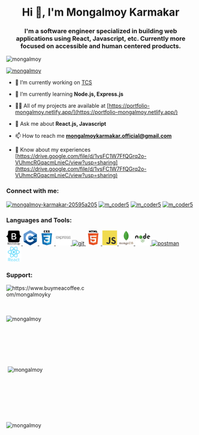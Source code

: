 <h1 align="center">Hi 👋, I'm Mongalmoy Karmakar</h1>
<h3 align="center">I'm a software engineer specialized in building web applications using React, Javascript, etc. Currently more focused on accessible and human centered products.</h3>

<p align="left"> <img src="https://komarev.com/ghpvc/?username=mongalmoy&label=Profile%20views&color=0e75b6&style=flat" alt="mongalmoy" /> </p>

<p align="left"> <a href="https://github.com/ryo-ma/github-profile-trophy"><img src="https://github-profile-trophy.vercel.app/?username=mongalmoy" alt="mongalmoy" /></a> </p>

- 🔭 I’m currently working on [TCS](https://www.tcs.com/)

- 🌱 I’m currently learning **Node.js, Express.js**

- 👨‍💻 All of my projects are available at [https://portfolio-mongalmoy.netlify.app/](https://portfolio-mongalmoy.netlify.app/)

- 💬 Ask me about **React.js, Javascript**

- 📫 How to reach me **mongalmoykarmakar.official@gmail.com**

- 📄 Know about my experiences [https://drive.google.com/file/d/1vsFC1W7FfQGrq2o-VUhmcRGqacmLnieC/view?usp=sharing](https://drive.google.com/file/d/1vsFC1W7FfQGrq2o-VUhmcRGqacmLnieC/view?usp=sharing)

<h3 align="left">Connect with me:</h3>
<p align="left">
<a href="https://linkedin.com/in/mongalmoy-karmakar-20595a205" target="blank"><img align="center" src="https://raw.githubusercontent.com/rahuldkjain/github-profile-readme-generator/master/src/images/icons/Social/linked-in-alt.svg" alt="mongalmoy-karmakar-20595a205" height="30" width="40" /></a>
<a href="https://www.codechef.com/users/m_coder5" target="blank"><img align="center" src="https://cdn.jsdelivr.net/npm/simple-icons@3.1.0/icons/codechef.svg" alt="m_coder5" height="30" width="40" /></a>
<a href="https://www.hackerrank.com/m_coder5" target="blank"><img align="center" src="https://raw.githubusercontent.com/rahuldkjain/github-profile-readme-generator/master/src/images/icons/Social/hackerrank.svg" alt="m_coder5" height="30" width="40" /></a>
<a href="https://www.leetcode.com/m_coder5" target="blank"><img align="center" src="https://raw.githubusercontent.com/rahuldkjain/github-profile-readme-generator/master/src/images/icons/Social/leet-code.svg" alt="m_coder5" height="30" width="40" /></a>
</p>

<h3 align="left">Languages and Tools:</h3>
<p align="left"> <a href="https://getbootstrap.com" target="_blank" rel="noreferrer"> <img src="https://raw.githubusercontent.com/devicons/devicon/master/icons/bootstrap/bootstrap-plain-wordmark.svg" alt="bootstrap" width="40" height="40"/> </a> <a href="https://www.w3schools.com/cpp/" target="_blank" rel="noreferrer"> <img src="https://raw.githubusercontent.com/devicons/devicon/master/icons/cplusplus/cplusplus-original.svg" alt="cplusplus" width="40" height="40"/> </a> <a href="https://www.w3schools.com/css/" target="_blank" rel="noreferrer"> <img src="https://raw.githubusercontent.com/devicons/devicon/master/icons/css3/css3-original-wordmark.svg" alt="css3" width="40" height="40"/> </a> <a href="https://expressjs.com" target="_blank" rel="noreferrer"> <img src="https://raw.githubusercontent.com/devicons/devicon/master/icons/express/express-original-wordmark.svg" alt="express" width="40" height="40"/> </a> <a href="https://git-scm.com/" target="_blank" rel="noreferrer"> <img src="https://www.vectorlogo.zone/logos/git-scm/git-scm-icon.svg" alt="git" width="40" height="40"/> </a> <a href="https://www.w3.org/html/" target="_blank" rel="noreferrer"> <img src="https://raw.githubusercontent.com/devicons/devicon/master/icons/html5/html5-original-wordmark.svg" alt="html5" width="40" height="40"/> </a> <a href="https://developer.mozilla.org/en-US/docs/Web/JavaScript" target="_blank" rel="noreferrer"> <img src="https://raw.githubusercontent.com/devicons/devicon/master/icons/javascript/javascript-original.svg" alt="javascript" width="40" height="40"/> </a> <a href="https://www.mongodb.com/" target="_blank" rel="noreferrer"> <img src="https://raw.githubusercontent.com/devicons/devicon/master/icons/mongodb/mongodb-original-wordmark.svg" alt="mongodb" width="40" height="40"/> </a> <a href="https://nodejs.org" target="_blank" rel="noreferrer"> <img src="https://raw.githubusercontent.com/devicons/devicon/master/icons/nodejs/nodejs-original-wordmark.svg" alt="nodejs" width="40" height="40"/> </a> <a href="https://postman.com" target="_blank" rel="noreferrer"> <img src="https://www.vectorlogo.zone/logos/getpostman/getpostman-icon.svg" alt="postman" width="40" height="40"/> </a> <a href="https://reactjs.org/" target="_blank" rel="noreferrer"> <img src="https://raw.githubusercontent.com/devicons/devicon/master/icons/react/react-original-wordmark.svg" alt="react" width="40" height="40"/> </a> </p>

<h3 align="left">Support:</h3>
<p><a href="https://www.buymeacoffee.com/https://www.buymeacoffee.com/mongalmoyky"> <img align="left" src="https://cdn.buymeacoffee.com/buttons/v2/default-yellow.png" height="50" width="210" alt="https://www.buymeacoffee.com/mongalmoyky" /></a></p><br><br>
<br><br>
<p><img align="left" src="https://github-readme-stats.vercel.app/api/top-langs?username=mongalmoy&show_icons=true&locale=en&layout=compact" alt="mongalmoy" /></p>
<br><br><br><br><br><br><br>
<p>&nbsp;<img align="center" src="https://github-readme-stats.vercel.app/api?username=mongalmoy&show_icons=true&locale=en" alt="mongalmoy" /></p>
<br><br><br><br><br><br>
<p><img align="center" src="https://github-readme-streak-stats.herokuapp.com/?user=mongalmoy&" alt="mongalmoy" /></p>
